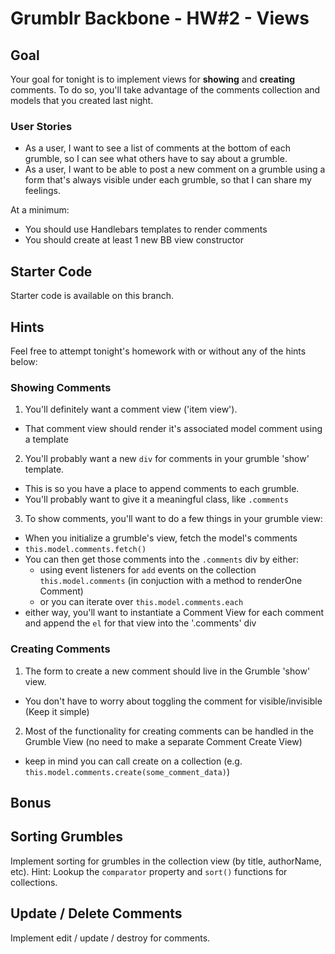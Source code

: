 # Grumblr Backbone - HW#2 - Views

## Goal

Your goal for tonight is to implement views for **showing** and **creating** comments. To do so, you'll take advantage of the comments collection and models that you created last night.

### User Stories

* As a user, I want to see a list of comments at the bottom of each grumble,
so I can see what others have to say about a grumble.
* As a user, I want to be able to post a new comment on a grumble using a form that's always visible under each grumble, so that I can share my feelings.

At a minimum:

* You should use Handlebars templates to render comments
* You should create at least 1 new BB view constructor

## Starter Code

Starter code is available on this branch.

## Hints

Feel free to attempt tonight's homework with or without any of the hints below:

### Showing Comments

1. You'll definitely want a comment view ('item view').
  * That comment view should render it's associated model comment using a template
2. You'll probably want a new `div` for comments in your grumble 'show' template.
  * This is so you have a place to append comments to each grumble.
  * You'll probably want to give it a meaningful class, like `.comments`
3. To show comments, you'll want to do a few things in your grumble view:
  * When you initialize a grumble's view, fetch the model's comments
  * `this.model.comments.fetch()`
  * You can then get those comments into the `.comments` div by either:
    * using event listeners for `add` events on the collection `this.model.comments` (in conjuction with a method to renderOne Comment)
    * or you can iterate over `this.model.comments.each`
  * either way, you'll want to instantiate a Comment View for each comment and append the `el` for that view into the '.comments' div

### Creating Comments

1. The form to create a new comment should live in the Grumble 'show' view.
  * You don't have to worry about toggling the comment for visible/invisible (Keep it simple)
2. Most of the functionality for creating comments can be handled in the Grumble View (no need to make a separate Comment Create View)
  * keep in mind you can call create on a collection (e.g. `this.model.comments.create(some_comment_data)`)

## Bonus

## Sorting Grumbles

Implement sorting for grumbles in the collection view (by title, authorName, etc). Hint: Lookup the `comparator` property and `sort()` functions for collections.

## Update / Delete Comments

Implement edit / update / destroy for comments.
